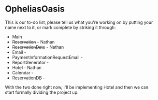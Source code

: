# OpheliasOasis
This is our to-do list, please tell us what you're working on by putting your name next to it,  or mark complete by striking it through:

- Main
- ~~Reservation~~ - Nathan
- ~~ReservationDate~~ - Nathan
- Email -
- PaymentInformationRequestEmail -
- ReportGenerator - 
- Hotel - Nathan
- Calendar - 
- ReservationDB - 

With the two done right now, I'll be implementing Hotel and then we can start formally dividing the project up.




